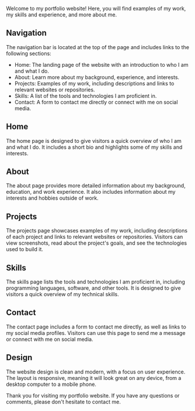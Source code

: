 Welcome to my portfolio website! Here, you will find examples of my work, my skills and experience, and more about me. 

## Navigation

The navigation bar is located at the top of the page and includes links to the following sections:
- Home: The landing page of the website with an introduction to who I am and what I do.
- About: Learn more about my background, experience, and interests.
- Projects: Examples of my work, including descriptions and links to relevant websites or repositories.
- Skills: A list of the tools and technologies I am proficient in.
- Contact: A form to contact me directly or connect with me on social media.

## Home

The home page is designed to give visitors a quick overview of who I am and what I do. It includes a short bio and highlights some of my skills and interests.

## About

The about page provides more detailed information about my background, education, and work experience. It also includes information about my interests and hobbies outside of work.

## Projects

The projects page showcases examples of my work, including descriptions of each project and links to relevant websites or repositories. Visitors can view screenshots, read about the project's goals, and see the technologies used to build it.

## Skills

The skills page lists the tools and technologies I am proficient in, including programming languages, software, and other tools. It is designed to give visitors a quick overview of my technical skills.

## Contact

The contact page includes a form to contact me directly, as well as links to my social media profiles. Visitors can use this page to send me a message or connect with me on social media.

## Design

The website design is clean and modern, with a focus on user experience. The layout is responsive, meaning it will look great on any device, from a desktop computer to a mobile phone.

Thank you for visiting my portfolio website. If you have any questions or comments, please don't hesitate to contact me.